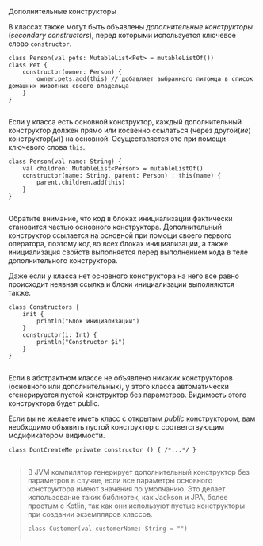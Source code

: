 Дополнительные конструкторы

В классах также могут быть объявлены *дополнительные конструкторы* (*secondary constructors*), перед которыми используется ключевое слово `constructor`.

```
class Person(val pets: MutableList<Pet> = mutableListOf())
class Pet {
    constructor(owner: Person) {
        owner.pets.add(this) // добавляет выбранного питомца в список домашних животных своего владельца
    }
}
```

![](data:image/gif;base64,R0lGODlhAQABAPABAP///wAAACH5BAEKAAAALAAAAAABAAEAAAICRAEAOw==)![](data:image/gif;base64,R0lGODlhAQABAPABAP///wAAACH5BAEKAAAALAAAAAABAAEAAAICRAEAOw== "Click and drag to move")

Если у класса есть основной конструктор, каждый дополнительный конструктор должен прямо или косвенно ссылаться (через другой(*ие*) конструктор(*ы*)) на основной. Осуществляется это при помощи ключевого слова `this`.

```
class Person(val name: String) {
    val children: MutableList<Person> = mutableListOf()
    constructor(name: String, parent: Person) : this(name) {
        parent.children.add(this)
    }
}
```

![](data:image/gif;base64,R0lGODlhAQABAPABAP///wAAACH5BAEKAAAALAAAAAABAAEAAAICRAEAOw==)![](data:image/gif;base64,R0lGODlhAQABAPABAP///wAAACH5BAEKAAAALAAAAAABAAEAAAICRAEAOw== "Click and drag to move")

Обратите внимание, что код в блоках инициализации фактически становится частью основного конструктора. Дополнительный конструктор ссылается на основной при помощи своего первого оператора, поэтому код во всех блоках инициализации, а также инициализация свойств выполняется перед выполнением кода в теле дополнительного конструктора.

Даже если у класса нет основного конструктора на него все равно происходит неявная ссылка и блоки инициализации выполняются также.

```
class Constructors {
    init {
        println("Блок инициализации")
    }
    constructor(i: Int) {
        println("Constructor $i")
    }
}
```

![](data:image/gif;base64,R0lGODlhAQABAPABAP///wAAACH5BAEKAAAALAAAAAABAAEAAAICRAEAOw==)![](data:image/gif;base64,R0lGODlhAQABAPABAP///wAAACH5BAEKAAAALAAAAAABAAEAAAICRAEAOw== "Click and drag to move")

Если в абстрактном классе не объявлено никаких конструкторов (основного или дополнительных), у этого класса автоматически сгенерируется пустой конструктор без параметров. Видимость этого конструктора будет public.

Если вы не желаете иметь класс с открытым *public* конструктором, вам необходимо объявить пустой конструктор с соответствующим модификатором видимости.

```
class DontCreateMe private constructor () { /*...*/ }
```

![](data:image/gif;base64,R0lGODlhAQABAPABAP///wAAACH5BAEKAAAALAAAAAABAAEAAAICRAEAOw==)![](data:image/gif;base64,R0lGODlhAQABAPABAP///wAAACH5BAEKAAAALAAAAAABAAEAAAICRAEAOw== "Click and drag to move")

> В JVM компилятор генерирует дополнительный конструктор без параметров в случае, если все параметры основного конструктора имеют значения по умолчанию. Это делает использование таких библиотек, как Jackson и JPA, более простым с Kotlin, так как они используют пустые конструкторы при создании экземпляров классов.
>
>
> ```
> class Customer(val customerName: String = "")
> ```
>
> ![](data:image/gif;base64,R0lGODlhAQABAPABAP///wAAACH5BAEKAAAALAAAAAABAAEAAAICRAEAOw==)![](data:image/gif;base64,R0lGODlhAQABAPABAP///wAAACH5BAEKAAAALAAAAAABAAEAAAICRAEAOw== "Click and drag to move")
